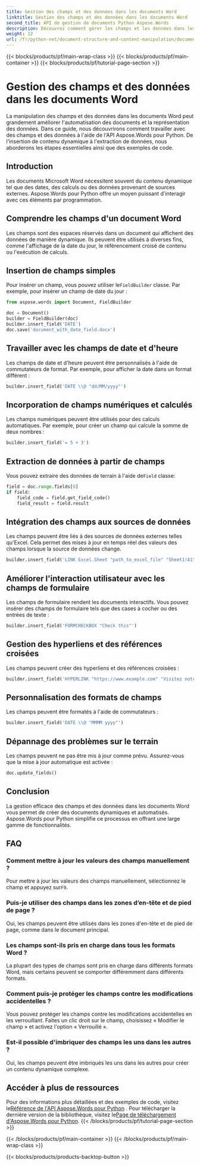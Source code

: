 ```yaml
---
title: Gestion des champs et des données dans les documents Word
linktitle: Gestion des champs et des données dans les documents Word
second_title: API de gestion de documents Python Aspose.Words
description: Découvrez comment gérer les champs et les données dans les documents Word à l'aide d'Aspose.Words pour Python. Guide étape par étape avec des exemples de code pour le contenu dynamique, l'automatisation et bien plus encore.
weight: 12
url: /fr/python-net/document-structure-and-content-manipulation/document-fields/
---
```


{{< blocks/products/pf/main-wrap-class >}}
{{< blocks/products/pf/main-container >}}
{{< blocks/products/pf/tutorial-page-section >}}

# Gestion des champs et des données dans les documents Word


La manipulation des champs et des données dans les documents Word peut grandement améliorer l'automatisation des documents et la représentation des données. Dans ce guide, nous découvrirons comment travailler avec des champs et des données à l'aide de l'API Aspose.Words pour Python. De l'insertion de contenu dynamique à l'extraction de données, nous aborderons les étapes essentielles ainsi que des exemples de code.

## Introduction

Les documents Microsoft Word nécessitent souvent du contenu dynamique tel que des dates, des calculs ou des données provenant de sources externes. Aspose.Words pour Python offre un moyen puissant d'interagir avec ces éléments par programmation.

## Comprendre les champs d'un document Word

Les champs sont des espaces réservés dans un document qui affichent des données de manière dynamique. Ils peuvent être utilisés à diverses fins, comme l'affichage de la date du jour, le référencement croisé de contenu ou l'exécution de calculs.

## Insertion de champs simples

 Pour insérer un champ, vous pouvez utiliser le`FieldBuilder` classe. Par exemple, pour insérer un champ de date du jour :

```python
from aspose.words import Document, FieldBuilder

doc = Document()
builder = FieldBuilder(doc)
builder.insert_field('DATE')
doc.save('document_with_date_field.docx')
```

## Travailler avec les champs de date et d'heure

Les champs de date et d'heure peuvent être personnalisés à l'aide de commutateurs de format. Par exemple, pour afficher la date dans un format différent :

```python
builder.insert_field('DATE \\@ "dd/MM/yyyy"')
```

## Incorporation de champs numériques et calculés

Les champs numériques peuvent être utilisés pour des calculs automatiques. Par exemple, pour créer un champ qui calcule la somme de deux nombres :

```python
builder.insert_field('= 5 + 3')
```

## Extraction de données à partir de champs

 Vous pouvez extraire des données de terrain à l'aide de`Field` classe:

```python
field = doc.range.fields[0]
if field:
    field_code = field.get_field_code()
    field_result = field.result
```

## Intégration des champs aux sources de données

Les champs peuvent être liés à des sources de données externes telles qu'Excel. Cela permet des mises à jour en temps réel des valeurs des champs lorsque la source de données change.

```python
builder.insert_field('LINK Excel.Sheet "path_to_excel_file" "Sheet1!A1"')
```

## Améliorer l'interaction utilisateur avec les champs de formulaire

Les champs de formulaire rendent les documents interactifs. Vous pouvez insérer des champs de formulaire tels que des cases à cocher ou des entrées de texte :

```python
builder.insert_field('FORMCHECKBOX "Check this"')
```

## Gestion des hyperliens et des références croisées

Les champs peuvent créer des hyperliens et des références croisées :

```python
builder.insert_field('HYPERLINK "https://www.example.com" "Visitez notre site Web"')
```

## Personnalisation des formats de champs

Les champs peuvent être formatés à l'aide de commutateurs :

```python
builder.insert_field('DATE \\@ "MMMM yyyy"')
```

## Dépannage des problèmes sur le terrain

Les champs peuvent ne pas être mis à jour comme prévu. Assurez-vous que la mise à jour automatique est activée :

```python
doc.update_fields()
```

## Conclusion

La gestion efficace des champs et des données dans les documents Word vous permet de créer des documents dynamiques et automatisés. Aspose.Words pour Python simplifie ce processus en offrant une large gamme de fonctionnalités.

## FAQ

### Comment mettre à jour les valeurs des champs manuellement ?

 Pour mettre à jour les valeurs des champs manuellement, sélectionnez le champ et appuyez sur`F9`.

### Puis-je utiliser des champs dans les zones d’en-tête et de pied de page ?

Oui, les champs peuvent être utilisés dans les zones d'en-tête et de pied de page, comme dans le document principal.

### Les champs sont-ils pris en charge dans tous les formats Word ?

La plupart des types de champs sont pris en charge dans différents formats Word, mais certains peuvent se comporter différemment dans différents formats.

### Comment puis-je protéger les champs contre les modifications accidentelles ?

Vous pouvez protéger les champs contre les modifications accidentelles en les verrouillant. Faites un clic droit sur le champ, choisissez « Modifier le champ » et activez l'option « Verrouillé ».

### Est-il possible d'imbriquer des champs les uns dans les autres ?

Oui, les champs peuvent être imbriqués les uns dans les autres pour créer un contenu dynamique complexe.

## Accéder à plus de ressources

 Pour des informations plus détaillées et des exemples de code, visitez le[Référence de l'API Aspose.Words pour Python](https://reference.aspose.com/words/python-net/) . Pour télécharger la dernière version de la bibliothèque, visitez le[Page de téléchargement d'Aspose.Words pour Python](https://releases.aspose.com/words/python/).
{{< /blocks/products/pf/tutorial-page-section >}}

{{< /blocks/products/pf/main-container >}}
{{< /blocks/products/pf/main-wrap-class >}}

{{< blocks/products/products-backtop-button >}}

